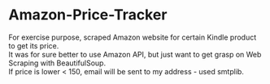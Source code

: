 # Amazon-Price-Tracker
For exercise purpose, scraped Amazon website for certain Kindle product to get its price.<br>
It was for sure better to use Amazon API, but just want to get grasp on Web Scraping with BeautifulSoup. <br>
If price is lower < 150, email will be sent to my address - used smtplib.
